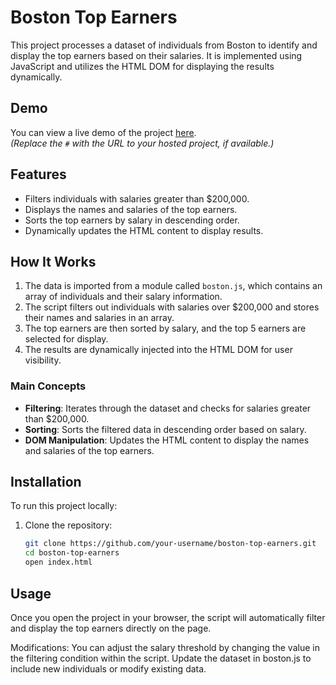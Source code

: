 # Boston Top Earners

This project processes a dataset of individuals from Boston to identify and display the top earners based on their salaries. It is implemented using JavaScript and utilizes the HTML DOM for displaying the results dynamically.

## Demo

You can view a live demo of the project [here](#).  
*(Replace the `#` with the URL to your hosted project, if available.)*

## Features

- Filters individuals with salaries greater than $200,000.
- Displays the names and salaries of the top earners.
- Sorts the top earners by salary in descending order.
- Dynamically updates the HTML content to display results.

## How It Works

1. The data is imported from a module called `boston.js`, which contains an array of individuals and their salary information.
2. The script filters out individuals with salaries over $200,000 and stores their names and salaries in an array.
3. The top earners are then sorted by salary, and the top 5 earners are selected for display.
4. The results are dynamically injected into the HTML DOM for user visibility.

### Main Concepts
- **Filtering**: Iterates through the dataset and checks for salaries greater than $200,000.
- **Sorting**: Sorts the filtered data in descending order based on salary.
- **DOM Manipulation**: Updates the HTML content to display the names and salaries of the top earners.

## Installation

To run this project locally:

1. Clone the repository:

   ```bash
   git clone https://github.com/your-username/boston-top-earners.git
   cd boston-top-earners
   open index.html
## Usage
Once you open the project in your browser, the script will automatically filter and display the top earners directly on the page.

Modifications:
You can adjust the salary threshold by changing the value in the filtering condition within the script.
Update the dataset in boston.js to include new individuals or modify existing data.


